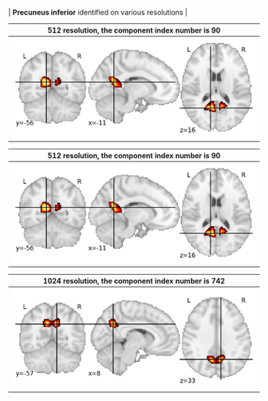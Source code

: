 


| **Precuneus inferior** identified on various resolutions |

| 512 resolution, the component index number is 90|  
|:---:|  
| ![Component 512](../512/final/90.jpg "From component 512: Precuneus inferior") |

| 512 resolution, the component index number is 90|  
|:---:|  
| ![Component 512](../512/final/90.jpg "From component 512: Precuneus inferior") |

| 1024 resolution, the component index number is 742|  
|:---:|  
| ![Component 1024](../1024/final/742.jpg "From component 1024: Precuneus inferior") |